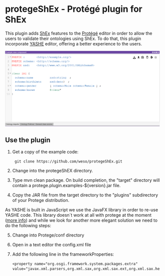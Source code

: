 # protegeShEx - Protégé plugin for ShEx

This plugin adds [ShEx](http://shex.io/) features to the [Protégé](https://protege.stanford.edu/) editor in order to allow the users to validate their ontologies using ShEx. To do that, this plugin incorporate [YASHE](http://www.weso.es/YASHE/) editor, offering a better experience to the users.

<p align="center">
  <img src="https://github.com/weso/protegeShEx/blob/master/docs/protegeShExPlugin.png" alt="size"/>
</p>


## Use the plugin
1. Get a copy of the example code:

        git clone https://github.com/weso/protegeShEx.git
        
2. Change into the protegeShEX directory.

3. Type mvn clean package.  On build completion, the "target" directory will contain a protege.plugin.examples-${version}.jar file.

4. Copy the JAR file from the target directory to the "plugins" subdirectory of your Protege distribution.

As YASHE is built in JavaScript  we use the JavaFX library in order to re-use YASHE code. This library doesn´t work at all with protege at the moment ([more info](http://protege-project.136.n4.nabble.com/ShEx-Editor-Plugin-td4673267.html)) and while we look for another more elegant solution we need to do the following steps:

 5. Change into Protege/conf directory
 
 6. Open in a text editor the config.xml file
 
 7. Add the following line in the frameworkProperties:
  
        <property name="org.osgi.framework.system.packages.extra" 
        value="javax.xml.parsers,org.xml.sax,org.xml.sax.ext,org.xml.sax.helpers,javafx.collections,javafx.embed.swing,javafx.geometry,javafx.scene,javafx.scene.text,javafx.scene.layout,javafx.scene.paint,javafx.scene.web,javafx.application,javafx.beans.property,javafx.beans.value"/> 

